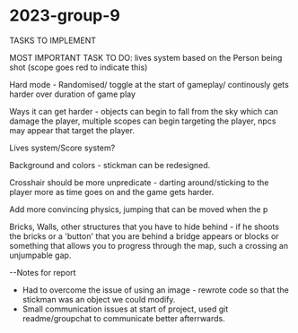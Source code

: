# 2023-group-9

TASKS TO IMPLEMENT 

MOST IMPORTANT TASK TO DO: lives system based on the Person being shot (scope goes red to indicate this) 

Hard mode - Randomised/ toggle at the start of gameplay/ continously gets harder over duration of game play

Ways it can get harder - objects can begin to fall from the sky which can damage the player, multiple scopes can begin targeting the player, npcs may appear that target the player. 

Lives system/Score system? 

Background and colors - stickman can be redesigned. 

Crosshair should be more unpredicate - darting around/sticking to the player more as time goes on and the game gets harder. 

Add more convincing physics, jumping that can be moved when the p

Bricks, Walls, other structures that you have to hide behind - if he shoots the bricks or a 'button' that you are behind a bridge appears or blocks or something that allows you to progress through the map, such a crossing an unjumpable gap. 


--Notes for report
- Had to overcome the issue of using an image - rewrote code so that the stickman was an object we could modify. 
- Small communication issues at start of project, used git readme/groupchat to communicate better afterrwards. 
